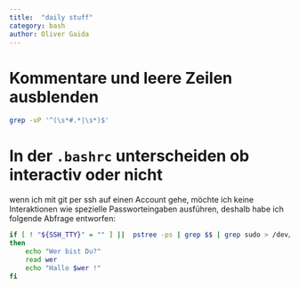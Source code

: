 ```yaml
---
title:  "daily stuff"
category: bash
author: Oliver Gaida
---
```


# Kommentare und leere Zeilen ausblenden

```bash
grep -vP '^(\s*#.*|\s*)$'
```

# In der `.bashrc` unterscheiden ob interactiv oder nicht

wenn ich mit git per ssh auf einen Account gehe, möchte ich keine Interaktionen wie spezielle Passworteingaben ausführen, deshalb habe ich folgende Abfrage entworfen:

```bash
if [ ! "${SSH_TTY}" = "" ] ||  pstree -ps | grep $$ | grep sudo > /dev/null
then
    echo "Wer bist Du?"
    read wer
    echo "Hallo $wer !"
fi
```